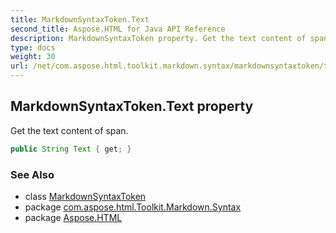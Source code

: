 ```yaml
---
title: MarkdownSyntaxToken.Text
second_title: Aspose.HTML for Java API Reference
description: MarkdownSyntaxToken property. Get the text content of span
type: docs
weight: 30
url: /net/com.aspose.html.toolkit.markdown.syntax/markdownsyntaxtoken/text/
---
```

## MarkdownSyntaxToken.Text property

Get the text content of span.

```java
public String Text { get; }
```

### See Also

* class [MarkdownSyntaxToken](../)
* package [com.aspose.html.Toolkit.Markdown.Syntax](../../markdownsyntaxtoken/)
* package [Aspose.HTML](../../../)
